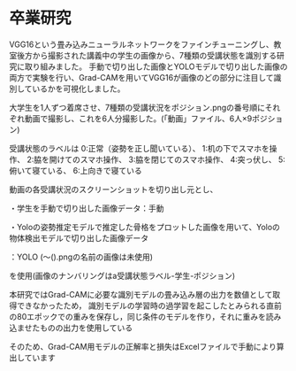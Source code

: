 # 卒業研究
VGG16という畳み込みニューラルネットワークをファインチューニングし、教室後方から撮影された講義中の学生の画像から、7種類の受講状態を識別する研究に取り組みました。
手動で切り出した画像とYOLOモデルで切り出した画像の両方で実験を行い、Grad-CAMを用いてVGG16が画像のどの部分に注目して識別しているかを可視化しました。

大学生を1人ずつ着席させ、7種類の受講状況をポジション.pngの番号順にそれぞれ動画で撮影し、これを6人分撮影した。(「動画」ファイル、6人×9ポジション)

受講状態のラベルは
  0:正常（姿勢を正し聞いている）、
  1:机の下でスマホを操作、
  2:脇を開けてのスマホ操作、
  3:脇を閉じてのスマホ操作、
  4:突っ伏し、
  5:俯いて寝ている、
  6:上向きで寝ている
  
動画の各受講状況のスクリーンショットを切り出し元とし、

・学生を手動で切り出した画像データ：手動

・Yoloの姿勢推定モデルで推定した骨格をプロットした画像を用いて、Yoloの物体検出モデルで切り出した画像データ

：YOLO (～().pngの名前の画像は未使用)

を使用(画像のナンバリングはa受講状態ラベル-学生-ポジション)

本研究ではGrad-CAMに必要な識別モデルの畳み込み層の出力を数値として取得できなかったため，
識別モデルの学習時の過学習を起こしたとみられる直前の80エポックでの重みを保存し，同じ条件のモデルを作り，それに重みを読み込ませたものの出力を使用している

そのため、Grad-CAM用モデルの正解率と損失はExcelファイルで手動により算出しています
